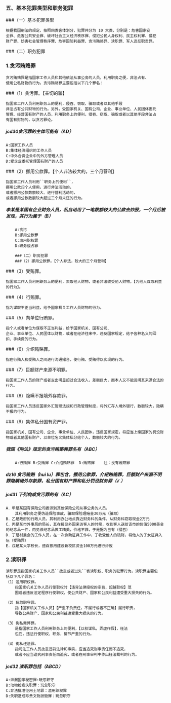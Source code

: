 
### 五、基本犯罪类型和职务犯罪

###（一）基本犯罪类型

    根据我国刑法的规定，按照同类客体划分，犯罪共分为 10 大类，分别是：危害国家安
    全罪、危害公共安全罪、破坏社会主义经济秩序罪、侵犯公民人身权利、民主权利罪、侵犯
    财产罪、妨害社会管理秩序罪、危害国防利益罪、贪污贿赂罪、渎职罪、军人违反职责罪。

###（二）职务犯罪
### 1.贪污贿赂罪

    贪污贿赂罪是指国家工作人员和其他依法从事公务的人员，利用职务之便，非法占有、
    使用公私财物的行为。贪污贿赂罪主要包括以下几个罪名：

###（1）贪污罪。【亲切的骗】

    指国家工作人员利用职务上的便利，侵吞、窃取、骗取或者以其他手段
    非法占有公共财物的行为。另外，受国家机关、国有公司、企业、事业单位、人民团体委托
    管理、经营国有财产的人员，利用职务上的便利，侵吞、窃取、骗取或者以其他手段非法占
    有国有财物的，以贪污罪论。

##### jcd30贪污罪的主体可能有（AD）
    A:国家工作人员
    B:集体经济组织的工作人员
    C:中外合资企业中的外方管理人员
    D:受企业委托管理国有财产的人员    
    
###（2）挪用公款罪。【个人非法较大的，三个月营利】

    指国家工作人员利用``职务上的便利``，
    挪用公款归个人使用，进行非法活动的，
    或者挪用公款数额较大、进行营利活动的，
    或者挪用公款数额较大超过三个月未还的行为。


##### 李某是某国有企业财务人员，私自动用了一笔数额较大的公款去炒股，一个月后被发现，其行为属于（B）
        A:贪污
        B:挪用公款罪
        C:滥用职权罪
        D:职务侵占罪
    
        ###（二）职务犯罪
        ###（2）挪用公款罪。【个人非法，较大的三个月营利】

###（3）受贿罪。

    指国家工作人员利用职务上的便利，索取他人财物，或者非法收受他人财物，【为他人谋取利益的行为】。

###（4）行贿罪。

    指为谋取不正当利益，给予国家机关工作人员财物的行为。

###（5）向单位行贿罪。

    指个人或者单位为谋取不正当利益，给予国家机关、国有公司、
    企业、事业单位、人民团体以财物，或者在经济往来中，违反国家规定，给予各种名义的回
    扣、手续费的行为。

###（6）介绍贿赂罪。

    指在行贿人和受贿人之间进行沟通撮合，使行贿、受贿得以实现的行为。

###（7）巨额财产来源不明罪。

    指国家工作人员的财产或者支出明显超过合法收入，差额巨大，而本人又不能说明其来源合法的行为。

###（8）隐瞒不报境外存款罪。

    指国家工作人员违反国家外汇管理法规和行政管理制度，将外汇存人境外银行，数额较大，隐瞒不报的行为。

###（9）集体私分国有资产罪。

    指国家机关、国有公司、企业、事业单位、人民团体，违反国家规定，将应当上缴国家的罚没财物或者其他国有财产，以单位名义集体私分给个人，数额较大的行为。

##### 我国《刑法》规定的贪污贿赂罪罪名有（ABC）
        A:行贿罪 B:受贿罪 C:介绍贿赂罪  D:贿赂罪    注：没有贿赂罪

##### dz16 贪污贿赂（hui lu）罪包含，挪用公款罪，介绍贿赂罪，巨额财产来源不明罪隐瞒境外存款罪，私分国有财产罪和私分罚没财务罪（√ ）    

##### jcd31 下列构成贪污罪的有（AC）
    A．甲是某国有保险公司委派到其他保险公司从事公务的人员，
        其利用职务之便伪造保险事故，骗取保险理赔金30万元（骗取）
    B．乙是政府的行政人员，其利用办公地点靠近财务科的条件，从财务科窃取现金2万元
    C．丙是某市外事局的局长，其在接见外国来访客人的时候，收到客人送给该市的价值5000美金的纪念品一件，丙见该纪念品做工精美，价格不菲，于是据为己有（侵吞）
    D．丁是村委会的工作人员，在一次协助征兵工作中，丁收受他人的钱财，将他人的子女征兵入伍（受贿罪）
    E．戊是某大学校长，擅自挪用建设新校区资金100万元进行炒股
    

    


### 2.渎职罪
    渎职罪是指国家机关工作人员``故意或者过失``亵渎职权、职务的犯罪行为。渎职罪主要包
    括以下几个罪名：
    （1）滥用职权罪。
        指国家机关工作人员行使职权时【违背法律授权的宗旨，超越职权】范
        围或者违反法定程序行使职权，使公共财产、国家和公民利益遭受重大损失的行为。
        
    （2）玩忽职守罪。
        指【国家机关工作人员】【严重不负责任，不履行或者不正确】履行职责，
        导致公共财产、国家和公民利益遭受重大损失的行为。
        
    （3）徇私舞弊罪。
        是指国家工作人员利用职务上的便利，【以权谋私，弄虚作假】，枉法
        包庇，违法行使职权、职务，情节严重的行为。
        
    （4）徇私枉法罪。
        指司法工作人员故意违背法律和事实，应当追究刑事责任而不追究，
        或者不应当追究刑事责任而追究，或者在刑事审判中作出枉法裁判的行为。

##### jcd32 渎职罪包括（ABCD）
    A:泄漏国家秘密罪:玩忽职守
    B:动物检疫失职罪：玩忽职守
    C:非法批准征用土地罪：滥用职权罪
    D:失职造成珍贵文物损毁罪：玩忽职守

















    